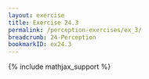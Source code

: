 ```yaml
---
layout: exercise
title: Exercise 24.3
permalink: /perception-exercises/ex_3/
breadcrumb: 24-Perception
bookmarkID: ex24.3
---
```


{% include mathjax_support %}
